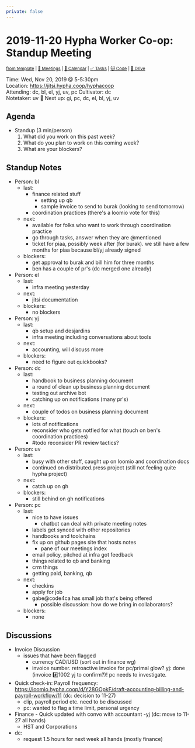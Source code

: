 ```yaml
---
private: false
---
```

# 2019-11-20 Hypha Worker Co-op: Standup Meeting

<sup>[from template][standup-template] | [:notebook: Meetings][meetings] | [:date: Calendar][calendar] | [:white_check_mark: Tasks][tasks] | [:cat: Code][gh] | [:open_file_folder: Drive][gdrive]</sup>

Time:       Wed, Nov 20, 2019 @ 5-5:30pm  
Location:   https://jitsi.hypha.coop/hyphacoop  
Attending:  dc, bl, el, yj, uv, pc
Cultivator: dc  
Notetaker:  uv :raising_hand: Next up: gi, pc, dc, el, bl, yj, uv

## Agenda

- Standup (3 min/person)
  1. What did you work on this past week?
  2. What do you plan to work on this coming week?
  3. What are your blockers?

## Standup Notes

- Person: bl
    - last: 
        - finance related stuff
            - setting up qb
            - sample invoice to send to burak (looking to send tomorrow)
        - coordination practices (there's a loomio vote for this)
    - next: 
        - available for folks who want to work through coordination practice
        - go through tasks, answer when they are @mentioned
        - ticket for piaa, possibly week after (for burak). we still have a few months for piaa because bl/yj already signed
    - blockers: 
        - get approval to burak and bill him for three months
        - ben has a couple of pr's (dc merged one already)
- Person: el
    - last: 
        - infra meeting yesterday
    - next: 
        - jitsi documentation
    - blockers: 
        - no blockers
- Person: yj
    - last: 
        - qb setup and desjardins
        - infra meeting including conversations about tools
    - next: 
        - accounting, will discuss more
    - blockers: 
        - need to figure out quickbooks?
- Person: dc
    - last: 
        - handbook to business planning document
        - a round of clean up business planning document
        - testing out archive bot
        - catching up on notifications (many pr's)
    - next: 
        - couple of todos on business planning document
    - blockers: 
        - lots of notifications
        - reconsider who gets notfied for what (touch on ben's coordination practices)
        - #todo reconsider PR review tactics?
- Person: uv 
    - last: 
        - busy with other stuff, caught up on loomio and coordination docs
        - continued on distributed.press project (still not feeling quite hypha project)
    - next: 
        - catch up on gh
    - blockers: 
        - still behind on gh notifications
- Person: pc
    - last: 
        - nice to have issues
            - chatbot can deal with private meeting notes
        - labels get synced with other repositories
        - handbooks and toolchains
        - fix up on github pages site that hosts notes
            - pane of our meetings index
        - email policy, pitched at infra got feedback
        - things related to qb and banking
        - crm things
        - getting paid, banking, qb
    - next: 
        - checkins
        - apply for job
        - gabe@code4ca has small job that's being offered
            - possible discussion: how do we bring in collaborators?
    - blockers: 
        - none

## Discussions

- Invoice Discussion
    - issues that have been flagged
        - currency CAD/USD (sort out in finance wg)
        - invoice number. retroactive invoice for pc/primal glow? yj: done (invoice :hash:1002 yj to confirm?)! pc needs to investigate.
- Quick check-in: Payroll frequency: https://loomio.hypha.coop/d/Y28GOpkF/draft-accounting-billing-and-payroll-workflow/11 (dc: decision to 11-27)
    - clip, payroll period etc. need to be discussed
    - pc: wanted to flag a time limit, personal urgency
- Finance - Quick updated with convo with accountant -yj (dc: move to 11-27 all hands)
    - HST and Corporations
- dc:
    - request 1.5 hours for next week all hands (mostly finance)

<!-- Links: Important -->
[standup-template]: https://link.hypha.coop/standup-template
[meetings]: https://link.hypha.coop/meetings
[calendar]: https://link.hypha.coop/calendar
[tasks]:    https://link.hypha.coop/tasks
[gh]:       https://link.hypha.coop/gh
[gdrive]:   https://link.hypha.coop/gdrive
